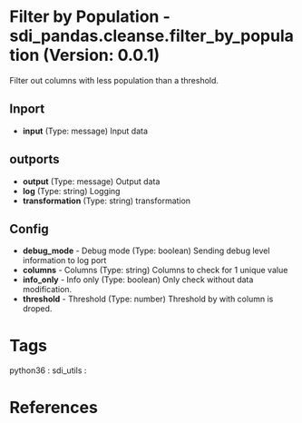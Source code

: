 # Filter by Population - sdi_pandas.cleanse.filter_by_population (Version: 0.0.1)

Filter out columns with less population than a threshold.

## Inport

* **input** (Type: message) Input data

## outports

* **output** (Type: message) Output data
* **log** (Type: string) Logging
* **transformation** (Type: string) transformation

## Config

* **debug_mode** - Debug mode (Type: boolean) Sending debug level information to log port
* **columns** - Columns (Type: string) Columns to check for 1 unique value
* **info_only** - Info only (Type: boolean) Only check without data modification.
* **threshold** - Threshold (Type: number) Threshold by with column is droped.


# Tags
python36 : sdi_utils : 

# References


